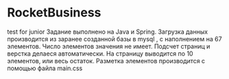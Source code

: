 # RocketBusiness
 test for junior
 Задание выполнено на Java и Spring. 
Загрузка данных производится из заранее созданной базы в mysql ,  с наполнением на 67 элементов. Число элементов значения не имеет. Подсчет страниц и верстка делаеся автоматически.
На страницу выводится по 10 элементов, или весь остаток.
Разметка элементов производится с помощью файла main.css
